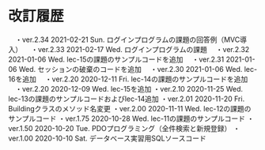 # 改訂履歴

　・ver.2.34 2021-02-21 Sun. ログインプログラムの課題の回答例（MVC導入）
　・ver.2.33 2021-02-17 Wed. ログインプログラムの課題
　・ver.2.32 2021-01-06 Wed. lec-15の課題のサンプルコードを追加
　・ver.2.31 2021-01-06 Wed. セッションの破棄のコードを追加
　・ver.2.30 2021-01-06 Wed. lec-16を追加
　・ver.2.20 2020-12-11 Fri. lec-14の課題のサンプルコードを追加
　・ver.2.20 2020-12-09 Wed. lec-15を追加
	・ver.2.10 2020-11-25 Wed. lec-13の課題のサンプルコードおよびlec-14追加
	・ver.2.01 2020-11-20 Fri. Buildingクラスのメソッド名変更
	・ver.2.00 2020-11-11 Wed. lec-12の課題のサンプルコード
	・ver.1.75 2020-10-28 Wed. lec-11の課題のサンプルコード
	・ver.1.50 2020-10-20 Tue. PDOプログラミング（全件検索と新規登録）
	・ver.1.00 2020-10-10 Sat. データベース実習用SQLソースコード
